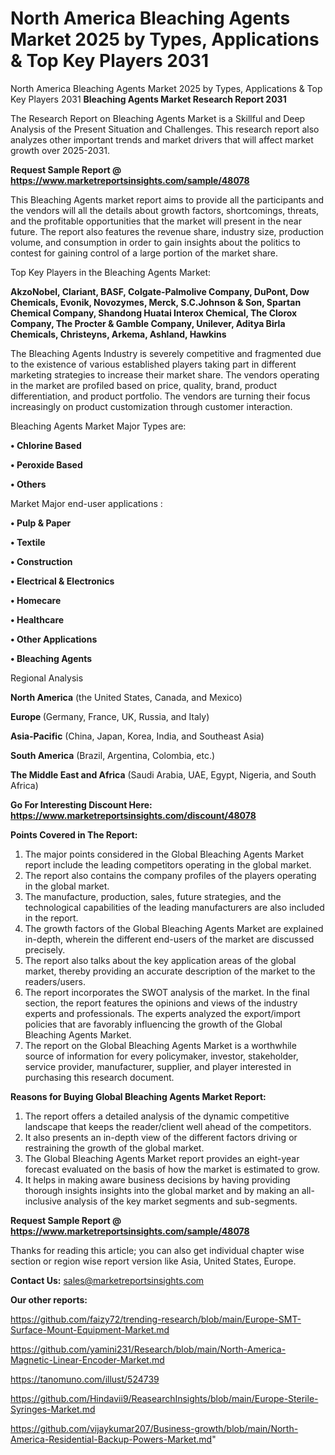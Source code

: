 # North America Bleaching Agents Market 2025 by Types, Applications & Top Key Players 2031
North America Bleaching Agents Market 2025 by Types, Applications & Top Key Players 2031
<strong>Bleaching Agents Market Research Report 2031</strong>

The Research Report on Bleaching Agents Market is a Skillful and Deep Analysis of the Present Situation and Challenges. This research report also analyzes other important trends and market drivers that will affect market growth over 2025-2031.

<strong>Request Sample Report @ <a href=https://www.marketreportsinsights.com/sample/48078>https://www.marketreportsinsights.com/sample/48078</a></strong>

This Bleaching Agents market report aims to provide all the participants and the vendors will all the details about growth factors, shortcomings, threats, and the profitable opportunities that the market will present in the near future. The report also features the revenue share, industry size, production volume, and consumption in order to gain insights about the politics to contest for gaining control of a large portion of the market share.

Top Key Players in the Bleaching Agents Market:

<strong>AkzoNobel, Clariant, BASF, Colgate-Palmolive Company, DuPont, Dow Chemicals, Evonik, Novozymes, Merck, S.C.Johnson & Son, Spartan Chemical Company, Shandong Huatai Interox Chemical, The Clorox Company, The Procter & Gamble Company, Unilever, Aditya Birla Chemicals, Christeyns, Arkema, Ashland, Hawkins</strong>

The Bleaching Agents Industry is severely competitive and fragmented due to the existence of various established players taking part in different marketing strategies to increase their market share. The vendors operating in the market are profiled based on price, quality, brand, product differentiation, and product portfolio. The vendors are turning their focus increasingly on product customization through customer interaction.

Bleaching Agents Market Major Types are:

<strong>•  Chlorine Based

•  Peroxide Based

•  Others</strong>

Market Major end-user applications :

<strong>•  Pulp & Paper

•  Textile

•  Construction

•  Electrical & Electronics

•  Homecare

•  Healthcare

•  Other Applications

•  Bleaching Agents</strong>

Regional Analysis

</u><strong><b>North America</b></strong> (the United States, Canada, and Mexico)

<strong><b>Europe </b></strong>(Germany, France, UK, Russia, and Italy)

<strong><b>Asia-Pacific</b></strong> (China, Japan, Korea, India, and Southeast Asia)

<strong><b>South America</b></strong> (Brazil, Argentina, Colombia, etc.)

<strong><b>The Middle East and Africa</b></strong> (Saudi Arabia, UAE, Egypt, Nigeria, and South Africa)

<strong>Go For Interesting Discount Here: <a href=https://www.marketreportsinsights.com/discount/48078>https://www.marketreportsinsights.com/discount/48078</a></strong>

<strong>Points Covered in The Report:</strong>
<ol>
  <li>The major points considered in the Global Bleaching Agents Market report include the leading competitors operating in the global market.</li>
  <li>The report also contains the company profiles of the players operating in the global market.</li>
  <li>The manufacture, production, sales, future strategies, and the technological capabilities of the leading manufacturers are also included in the report.</li>
  <li>The growth factors of the Global Bleaching Agents Market are explained in-depth, wherein the different end-users of the market are discussed precisely.</li>
  <li>The report also talks about the key application areas of the global market, thereby providing an accurate description of the market to the readers/users.</li>
  <li>The report incorporates the SWOT analysis of the market. In the final section, the report features the opinions and views of the industry experts and professionals. The experts analyzed the export/import policies that are favorably influencing the growth of the Global Bleaching Agents Market.</li>
  <li>The report on the Global Bleaching Agents Market is a worthwhile source of information for every policymaker, investor, stakeholder, service provider, manufacturer, supplier, and player interested in purchasing this research document.</li>
</ol>
<strong>Reasons for Buying Global Bleaching Agents Market Report:</strong>

<ol>
  <li>The report offers a detailed analysis of the dynamic competitive landscape that keeps the reader/client well ahead of the competitors.</li>
  <li>It also presents an in-depth view of the different factors driving or restraining the growth of the global market.</li>
  <li>The Global Bleaching Agents Market report provides an eight-year forecast evaluated on the basis of how the market is estimated to grow.</li>
  <li>It helps in making aware business decisions by having providing thorough insights insights into the global market and by making an all-inclusive analysis of the key market segments and sub-segments.</li>
</ol>
<strong>Request Sample Report @ <a href=https://www.marketreportsinsights.com/sample/48078>https://www.marketreportsinsights.com/sample/48078</a></strong>


Thanks for reading this article; you can also get individual chapter wise section or region wise report version like Asia, United States, Europe.

<strong>Contact Us:</strong>
sales@marketreportsinsights.com

<strong>Our other reports:</strong>

<a href=https://github.com/faizy72/trending-research/blob/main/Europe-SMT-Surface-Mount-Equipment-Market.md>https://github.com/faizy72/trending-research/blob/main/Europe-SMT-Surface-Mount-Equipment-Market.md</a>

<a href=https://github.com/yamini231/Research/blob/main/North-America-Magnetic-Linear-Encoder-Market.md>https://github.com/yamini231/Research/blob/main/North-America-Magnetic-Linear-Encoder-Market.md</a>

<a href=https://tanomuno.com/illust/524739>https://tanomuno.com/illust/524739</a>

<a href=https://github.com/Hindavii9/ReasearchInsights/blob/main/Europe-Sterile-Syringes-Market.md>https://github.com/Hindavii9/ReasearchInsights/blob/main/Europe-Sterile-Syringes-Market.md</a>

<a href=https://github.com/vijaykumar207/Business-growth/blob/main/North-America-Residential-Backup-Powers-Market.md>https://github.com/vijaykumar207/Business-growth/blob/main/North-America-Residential-Backup-Powers-Market.md</a>"
